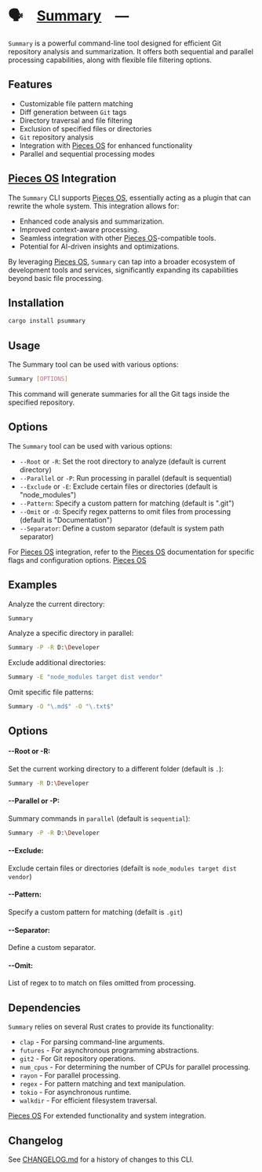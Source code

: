 # 🗣️ [Summary] —

`Summary` is a powerful command-line tool designed for efficient Git repository
analysis and summarization. It offers both sequential and parallel processing
capabilities, along with flexible file filtering options.

[Summary]: HTTPS://crates.io/crates/psummary

## Features

-   Customizable file pattern matching
-   Diff generation between `Git` tags
-   Directory traversal and file filtering
-   Exclusion of specified files or directories
-   `Git` repository analysis
-   Integration with [Pieces OS] for enhanced functionality
-   Parallel and sequential processing modes

## [Pieces OS] Integration

The `Summary` CLI supports [Pieces OS], essentially acting as a plugin that can rewrite
the whole system. This integration allows for:

-   Enhanced code analysis and summarization.
-   Improved context-aware processing.
-   Seamless integration with other [Pieces OS]-compatible tools.
-   Potential for AI-driven insights and optimizations.

By leveraging [Pieces OS], `Summary` can tap into a broader ecosystem of development
tools and services, significantly expanding its capabilities beyond basic file processing.

## Installation

```sh
cargo install psummary
```

## Usage

The Summary tool can be used with various options:

```sh
Summary [OPTIONS]
```

This command will generate summaries for all the Git tags inside the specified
repository.

## Options

The `Summary` tool can be used with various options:

-   `--Root` or `-R`: Set the root directory to analyze (default is current
    directory)
-   `--Parallel` or `-P`: Run processing in parallel (default is sequential)
-   `--Exclude` or `-E`: Exclude certain files or directories (default is
    "node_modules")
-   `--Pattern`: Specify a custom pattern for matching (default is ".git")
-   `--Omit` or `-O`: Specify regex patterns to omit files from processing
    (default is "Documentation")
-   `--Separator`: Define a custom separator (default is system path separator)

For [Pieces OS] integration, refer to the [Pieces OS] documentation for specific
flags and configuration options. [Pieces OS]

## Examples

Analyze the current directory:

```sh
Summary
```

Analyze a specific directory in parallel:

```sh
Summary -P -R D:\Developer
```

Exclude additional directories:

```sh
Summary -E "node_modules target dist vendor"
```

Omit specific file patterns:

```sh
Summary -O "\.md$" -O "\.txt$"
```

## Options

#### --Root or -R:

Set the current working directory to a different folder (default is `.`):

```sh
Summary -R D:\Developer
```

#### --Parallel or -P:

Summary commands in `parallel` (default is `sequential`):

```sh
Summary -P -R D:\Developer
```

#### --Exclude:

Exclude certain files or directories (defailt is
`node_modules target dist vendor`)

#### --Pattern:

Specify a custom pattern for matching (defailt is `.git`)

#### --Separator:

Define a custom separator.

#### --Omit:

List of regex to to match on files omitted from processing.

## Dependencies

`Summary` relies on several Rust crates to provide its functionality:

-   `clap` - For parsing command-line arguments.
-   `futures` - For asynchronous programming abstractions.
-   `git2` - For Git repository operations.
-   `num_cpus` - For determining the number of CPUs for parallel processing.
-   `rayon` - For parallel processing.
-   `regex` - For pattern matching and text manipulation.
-   `tokio` - For asynchronous runtime.
-   `walkdir` - For efficient filesystem traversal.

[Pieces OS] For extended functionality and system integration.

[Summary]: HTTPS://crates.io/crates/psummary
[Pieces OS]: HTTPS://Pieces.App

## Changelog

See [CHANGELOG.md](CHANGELOG.md) for a history of changes to this CLI.
